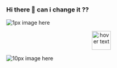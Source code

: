 ### Hi there 👋 can i change it ??

![ 1px image here](https://revise-testing.fra1.cdn.digitaloceanspaces.com/doggo/neutral.png)



<p align="center">
  <img src="https://revise-testing.fra1.cdn.digitaloceanspaces.com/doggo/neutral.png" width="50" title="hover text">
</p>


![ 10px image here](http://127.0.0.1:8080)

<!--
**amarpathak/amarpathak** is a ✨ _special_ ✨ repository because its `README.md` (this file) appears on your GitHub profile.

Here are some ideas to get you started:

- 🔭 I’m currently working on ...
- 🌱 I’m currently learning ...
- 👯 I’m looking to collaborate on ...
- 🤔 I’m looking for help with ...
- 💬 Ask me about ...
- 📫 How to reach me: ...
- 😄 Pronouns: ...
- ⚡ Fun fact: ...
-->
